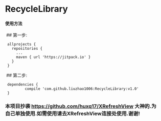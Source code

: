 # RecycleLibrary

#### 使用方法

  ## 第一步:
  
     allprojects {
       repositories {
         ...
         maven { url 'https://jitpack.io' }
       }
     }
  
  ## 第二步:
  
     dependencies {
             compile 'com.github.liuzhao1006:RecycleLibrary:v1.0'
     }


### 本项目抄袭 https://github.com/huxq17/XRefreshView 大神的.为自己单独使用.如需使用请去XRefreshView连接处使用.谢谢!
